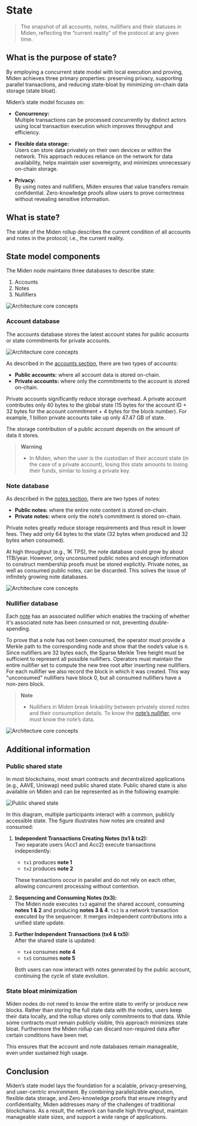 # State

> The snapshot of all accounts, notes, nullifiers and their statuses in Miden, reflecting the “current reality” of the protocol at any given time.

## What is the purpose of state?

By employing a concurrent state model with local execution and proving, Miden achieves three primary properties: preserving privacy, supporting parallel transactions, and reducing state-bloat by minimizing on-chain data storage (state bloat).

Miden’s state model focuses on:

- **Concurrency:**  
  Multiple transactions can be processed concurrently by distinct actors using local transaction execution which improves throughput and efficiency.

- **Flexible data storage:**  
  Users can store data privately on their own devices or within the network. This approach reduces reliance on the network for data availability, helps maintain user sovereignty, and minimizes unnecessary on-chain storage.
 
- **Privacy:**  
  By using notes and nullifiers, Miden ensures that value transfers remain confidential. Zero-knowledge proofs allow users to prove correctness without revealing sensitive information.

## What is state?

The state of the Miden rollup describes the current condition of all accounts and notes in the protocol; i.e., the current reality.

## State model components

The Miden node maintains three databases to describe state:

1. Accounts
2. Notes
3. Nullifiers

![Architecture core concepts](../img/architecture/state/state.png)

### Account database

The accounts database stores the latest account states for public accounts or state commitments for private accounts.

![Architecture core concepts](../img/architecture/state/account-db.png)

As described in the [accounts section](accounts.md), there are two types of accounts:

- **Public accounts:** where all account data is stored on-chain.
- **Private accounts:** where only the commitments to the account is stored on-chain.

Private accounts significantly reduce storage overhead. A private account contributes only $40$ bytes to the global state ($15$ bytes for the account ID + $32$ bytes for the account commitment + $4$ bytes for the block number). For example, 1 billion private accounts take up only $47.47$ GB of state.

The storage contribution of a public account depends on the amount of data it stores.

> **Warning**
> - In Miden, when the user is the custodian of their account state (in the case of a private account), losing this state amounts to losing their funds, similar to losing a private key.

### Note database

As described in the [notes section](notes.md), there are two types of notes:

- **Public notes:** where the entire note content is stored on-chain.
- **Private notes:** where only the note’s commitment is stored on-chain.

Private notes greatly reduce storage requirements and thus result in lower fees. They add only $64$ bytes to the state ($32$ bytes when produced and $32$ bytes when consumed).

At high throughput (e.g., 1K TPS), the note database could grow by about 1TB/year. However, only unconsumed public notes and enough information to construct membership proofs must be stored explicitly. Private notes, as well as consumed public notes, can be discarded. This solves the issue of infinitely growing note databases.

![Architecture core concepts](../img/architecture/state/note-db.png)

### Nullifier database

Each [note](notes.md) has an associated nullifier which enables the tracking of whether it's associated note has been consumed or not, preventing double-spending.

To prove that a note has not been consumed, the operator must provide a Merkle path to the corresponding node and show that the node’s value is `0`. Since nullifiers are $32$ bytes each, the Sparse Merkle Tree height must be sufficient to represent all possible nullifiers. Operators must maintain the entire nullifier set to compute the new tree root after inserting new nullifiers. For each nullifier we also record the block in which it was created. This way "unconsumed" nullifiers have block 0, but all consumed nullifiers have a non-zero block.

> **Note**
> - Nullifiers in Miden break linkability between privately stored notes and their consumption details. To know the [note’s nullifier](notes.md#note-nullifier-ensuring-private-consumption), one must know the note’s data.

![Architecture core concepts](../img/architecture/state/nullifier-db.png)

## Additional information

### Public shared state

In most blockchains, most smart contracts and decentralized applications (e.g., AAVE, Uniswap) need public shared state. Public shared state is also available on Miden and can be represented as in the following example:

![Public shared state](../img/architecture/state/public-shared-state.png)

In this diagram, multiple participants interact with a common, publicly accessible state. The figure illustrates how notes are created and consumed:

1. **Independent Transactions Creating Notes (tx1 & tx2):**  
   Two separate users (Acc1 and Acc2) execute transactions independently:
   - `tx1` produces **note 1**
   - `tx2` produces **note 2**

   These transactions occur in parallel and do not rely on each other, allowing concurrent processing without contention.

2. **Sequencing and Consuming Notes (tx3):**  
   The Miden node executes `tx3` against the shared account, consuming **notes 1 & 2** and producing **notes 3 & 4**. `tx3` is a network transaction executed by the sequencer. It merges independent contributions into a unified state update.

3. **Further Independent Transactions (tx4 & tx5):**  
   After the shared state is updated:
   - `tx4` consumes **note 4**
   - `tx5` consumes **note 5**
   
   Both users can now interact with notes generated by the public account, continuing the cycle of state evolution.

### State bloat minimization

Miden nodes do not need to know the entire state to verify or produce new blocks. Rather than storing the full state data with the nodes, users keep their data locally, and the rollup stores only commitments to that data. While some contracts must remain publicly visible, this approach minimizes state bloat. Furthermore the Miden rollup can discard non-required data after certain conditions have been met.

This ensures that the account and note databases remain manageable, even under sustained high usage.

## Conclusion

Miden’s state model lays the foundation for a scalable, privacy-preserving, and user-centric environment. By combining parallelizable execution, flexible data storage, and Zero-knowledge proofs that ensure integrity and confidentiality, Miden addresses many of the challenges of traditional blockchains. As a result, the network can handle high throughput, maintain manageable state sizes, and support a wide range of applications.
